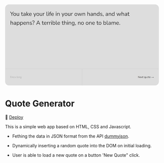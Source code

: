 ![quote generator - cover image](https://github.com/gordinski/quote-generator/blob/main/src/cover.png)

# Quote Generator

🔗 [Deploy](https://gordinski.github.io/quote-generator/)

This is a simple web app based on HTML, CSS and Javascript.

- Fething the data in JSON format from the API [dummyjson](https://dummyjson.com/).

- Dynamically inserting a random quote into the DOM on initial loading.

- User is able to load a new quote on a button 'New Quote" click.
